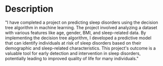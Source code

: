 # Description
"I have completed a project on predicting sleep disorders using the decision tree
algorithm in machine learning. The project involved analyzing a dataset with
various features like age, gender, BMI, and sleep-related data. By implementing
the decision tree algorithm, I developed a predictive model that can identify 
individuals at risk of sleep disorders based on their demographic and sleep-related
characteristics. This project's outcome is a valuable tool for early detection and 
intervention in sleep disorders, potentially leading to improved quality of life for
many individuals."
